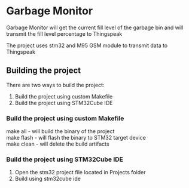 # Garbage Monitor

Garbage Monitor will get the current fill level of the garbage bin and will transmit the
fill level percentage to Thingspeak

The project uses stm32 and M95 GSM module to transmit data to Thingspeak

## Building the project

There are two ways to build the project:
1. Build the project using custom Makefile
2. Build the project using STM32Cube IDE

### Build the project using custom Makefile

make all - will build the binary of the project<br>
make flash - will flash the binary to STM32 target device<br>
make clean - will delete the build artifacts<br>

### Build the project using STM32Cube IDE

1. Open the stm32 project file located in Projects folder
2. Build using stm32cube ide
